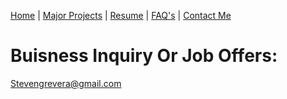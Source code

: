 [Home](home-page.md) | [Major Projects](Major_Projects.md) | [Resume](resume.md) | [FAQ's](FAQ.md) | [Contact Me](Contact_Me.md)

# Buisness Inquiry Or Job Offers: 

Stevengrevera@gmail.com
